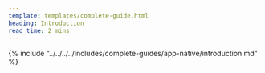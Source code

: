 ```yaml
---
template: templates/complete-guide.html
heading: Introduction
read_time: 2 mins
---
```


{% include "../../../../includes/complete-guides/app-native/introduction.md" %}